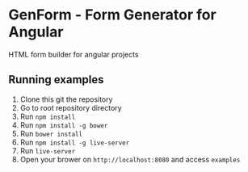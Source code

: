 # GenForm - Form Generator for Angular 

HTML form builder for angular projects

## Running examples

1. Clone this git the repository
2. Go to root repository directory
3. Run `npm install`
4. Run `npm install -g bower`
5. Run `bower install`
6. Run `npm install -g live-server`
7. Run `live-server`
8. Open your brower on `http://localhost:8080` and access `examples`
